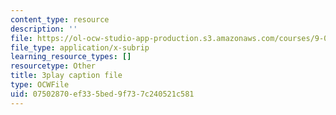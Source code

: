 ```yaml
---
content_type: resource
description: ''
file: https://ol-ocw-studio-app-production.s3.amazonaws.com/courses/9-00sc-introduction-to-psychology-fall-2011/07502870ef335bed9f737c240521c581_2fbrl6WoIyo.vtt
file_type: application/x-subrip
learning_resource_types: []
resourcetype: Other
title: 3play caption file
type: OCWFile
uid: 07502870-ef33-5bed-9f73-7c240521c581
---
```

